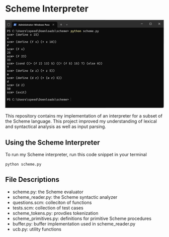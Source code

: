 # Scheme Interpreter

![Screenshot](./scheme.png)

This repository contains my implementation of an interpreter for a subset of the Scheme language. This project improved my understanding of lexical and syntactical analysis as well as input parsing.

## Using the Scheme Interpreter

To run my Scheme interpreter, run this code snippet in your terminal

```
python scheme.py
```

## File Descriptions

* scheme.py: the Scheme evaluator
* scheme_reader.py: the Scheme syntactic analyzer
* questions.scm: colleciton of functions
* tests.scm: collection of test cases
* scheme_tokens.py: provdies tokenization
* scheme_primitives.py: definitions for primitive Scheme procedures
* buffer.py: buffer implementation used in scheme_reader.py
* ucb.py: utility functions

